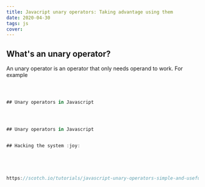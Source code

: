 ```yaml
---
title: Javacript unary operators: Taking advantage using them
date: 2020-04-30
tags: js
cover:  
---
```


## What's an unary operator?

An unary operator is an operator that only needs operand to work.
For example
```js



## Unary operators in Javascript




## Unary operators in Javascript


## Hacking the system :joy:





https://scotch.io/tutorials/javascript-unary-operators-simple-and-useful
